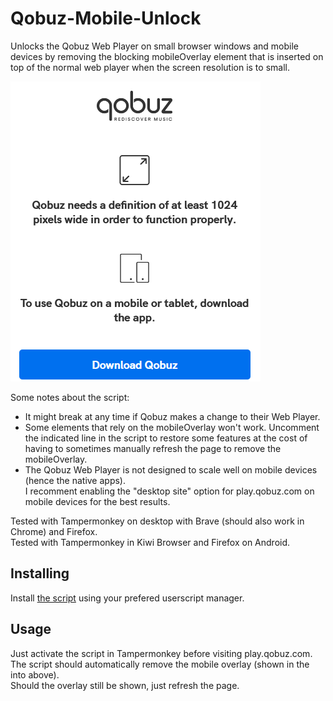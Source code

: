 # Qobuz-Mobile-Unlock

Unlocks the Qobuz Web Player on small browser windows and mobile devices by removing the blocking mobileOverlay element that is inserted on top of the normal web player when the screen resolution is to small.

  ![Qobuz mobileOverlay](./assets/Qobuz%20mobileOverlay.png)

Some notes about the script:

* It might break at any time if Qobuz makes a change to their Web Player.
* Some elements that rely on the mobileOverlay won't work. Uncomment the indicated line in the script to restore some features at the cost of having to sometimes manually refresh the page to remove the mobileOverlay.
* The Qobuz Web Player is not designed to scale well on mobile devices (hence the native apps).  
I recomment enabling the "desktop site" option for play.qobuz.com on mobile devices for the best results.

Tested with Tampermonkey on desktop with Brave (should also work in Chrome) and Firefox.  
Tested with Tampermonkey in Kiwi Browser and Firefox on Android.

## Installing

Install [the script](https://github.com/DJDoubleD/Qobuz-Mobile-Unlock/raw/master/qobuz-mobile-unlock.user.js) using your prefered userscript manager.

## Usage

Just activate the script in Tampermonkey before visiting play.qobuz.com. The script should automatically remove the mobile overlay (shown in the into above).  
Should the overlay still be shown, just refresh the page.
